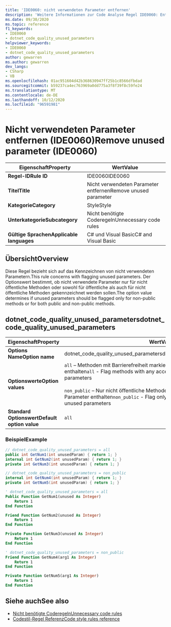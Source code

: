 ```yaml
---
title: 'IDE0060: nicht verwendeten Parameter entfernen'
description: 'Weitere Informationen zur Code Analyse Regel IDE0060: Entfernen von nicht verwendeten Parametern'
ms.date: 09/30/2020
ms.topic: reference
f1_keywords:
- IDE0060
- dotnet_code_quality_unused_parameters
helpviewer_keywords:
- IDE0060
- dotnet_code_quality_unused_parameters
author: gewarren
ms.author: gewarren
dev_langs:
- CSharp
- VB
ms.openlocfilehash: 01ac951604d42b368630947ff25b1c8566dfbdad
ms.sourcegitcommit: b59237ca4ec763969a0dd775a3f8f39f8c59fe24
ms.translationtype: MT
ms.contentlocale: de-DE
ms.lasthandoff: 10/12/2020
ms.locfileid: "96591981"
---
```

# <a name="remove-unused-parameter-ide0060"></a><span data-ttu-id="93b45-103">Nicht verwendeten Parameter entfernen (IDE0060)</span><span class="sxs-lookup"><span data-stu-id="93b45-103">Remove unused parameter (IDE0060)</span></span>

|<span data-ttu-id="93b45-104">Eigenschaft</span><span class="sxs-lookup"><span data-stu-id="93b45-104">Property</span></span>|<span data-ttu-id="93b45-105">Wert</span><span class="sxs-lookup"><span data-stu-id="93b45-105">Value</span></span>|
|-|-|
| <span data-ttu-id="93b45-106">**Regel-ID**</span><span class="sxs-lookup"><span data-stu-id="93b45-106">**Rule ID**</span></span> | <span data-ttu-id="93b45-107">IDE0060</span><span class="sxs-lookup"><span data-stu-id="93b45-107">IDE0060</span></span> |
| <span data-ttu-id="93b45-108">**Titel**</span><span class="sxs-lookup"><span data-stu-id="93b45-108">**Title**</span></span> | <span data-ttu-id="93b45-109">Nicht verwendeten Parameter entfernen</span><span class="sxs-lookup"><span data-stu-id="93b45-109">Remove unused parameter</span></span> |
| <span data-ttu-id="93b45-110">**Kategorie**</span><span class="sxs-lookup"><span data-stu-id="93b45-110">**Category**</span></span> | <span data-ttu-id="93b45-111">Style</span><span class="sxs-lookup"><span data-stu-id="93b45-111">Style</span></span> |
| <span data-ttu-id="93b45-112">**Unterkategorie**</span><span class="sxs-lookup"><span data-stu-id="93b45-112">**Subcategory**</span></span> | <span data-ttu-id="93b45-113">Nicht benötigte Coderegeln</span><span class="sxs-lookup"><span data-stu-id="93b45-113">Unnecessary code rules</span></span> |
| <span data-ttu-id="93b45-114">**Gültige Sprachen**</span><span class="sxs-lookup"><span data-stu-id="93b45-114">**Applicable languages**</span></span> | <span data-ttu-id="93b45-115">C# und Visual Basic</span><span class="sxs-lookup"><span data-stu-id="93b45-115">C# and Visual Basic</span></span> |

## <a name="overview"></a><span data-ttu-id="93b45-116">Übersicht</span><span class="sxs-lookup"><span data-stu-id="93b45-116">Overview</span></span>

<span data-ttu-id="93b45-117">Diese Regel bezieht sich auf das Kennzeichnen von nicht verwendeten Parametern.</span><span class="sxs-lookup"><span data-stu-id="93b45-117">This rule concerns with flagging unused parameters.</span></span> <span data-ttu-id="93b45-118">Der Optionswert bestimmt, ob nicht verwendete Parameter nur für nicht öffentliche Methoden oder sowohl für öffentliche als auch für nicht öffentliche Methoden gekennzeichnet werden sollen.</span><span class="sxs-lookup"><span data-stu-id="93b45-118">The option value determines if unused parameters should be flagged only for non-public methods or for both public and non-public methods.</span></span>

## <a name="dotnet_code_quality_unused_parameters"></a><span data-ttu-id="93b45-119">dotnet_code_quality_unused_parameters</span><span class="sxs-lookup"><span data-stu-id="93b45-119">dotnet_code_quality_unused_parameters</span></span>

|<span data-ttu-id="93b45-120">Eigenschaft</span><span class="sxs-lookup"><span data-stu-id="93b45-120">Property</span></span>|<span data-ttu-id="93b45-121">Wert</span><span class="sxs-lookup"><span data-stu-id="93b45-121">Value</span></span>|
|-|-|
| <span data-ttu-id="93b45-122">**Options Name**</span><span class="sxs-lookup"><span data-stu-id="93b45-122">**Option name**</span></span> | <span data-ttu-id="93b45-123">dotnet_code_quality_unused_parameters</span><span class="sxs-lookup"><span data-stu-id="93b45-123">dotnet_code_quality_unused_parameters</span></span>
| <span data-ttu-id="93b45-124">**Optionswerte**</span><span class="sxs-lookup"><span data-stu-id="93b45-124">**Option values**</span></span> | <span data-ttu-id="93b45-125">`all` – Methoden mit Barrierefreiheit markieren, die nicht genutzte Parameter enthalten</span><span class="sxs-lookup"><span data-stu-id="93b45-125">`all` - Flag methods with any accessibility that contain unused parameters</span></span><br /><br /><span data-ttu-id="93b45-126">`non_public` – Nur nicht öffentliche Methoden markieren, die nicht genutzte Parameter enthalten</span><span class="sxs-lookup"><span data-stu-id="93b45-126">`non_public` - Flag only non-public methods that contain unused parameters</span></span> |
| <span data-ttu-id="93b45-127">**Standard Optionswert**</span><span class="sxs-lookup"><span data-stu-id="93b45-127">**Default option value**</span></span> | `all` |

### <a name="example"></a><span data-ttu-id="93b45-128">Beispiel</span><span class="sxs-lookup"><span data-stu-id="93b45-128">Example</span></span>

```csharp
// dotnet_code_quality_unused_parameters = all
public int GetNum1(int unusedParam) { return 1; }
internal int GetNum2(int unusedParam) { return 1; }
private int GetNum3(int unusedParam) { return 1; }

// dotnet_code_quality_unused_parameters = non_public
internal int GetNum4(int unusedParam) { return 1; }
private int GetNum5(int unusedParam) { return 1; }
```

```vb
' dotnet_code_quality_unused_parameters = all
Public Function GetNum1(unused As Integer)
    Return 1
End Function

Friend Function GetNum2(unused As Integer)
    Return 1
End Function

Private Function GetNum3(unused As Integer)
    Return 1
End Function

' dotnet_code_quality_unused_parameters = non_public
Friend Function GetNum4(arg1 As Integer)
    Return 1
End Function

Private Function GetNum5(arg1 As Integer)
    Return 1
End Function
```

## <a name="see-also"></a><span data-ttu-id="93b45-129">Siehe auch</span><span class="sxs-lookup"><span data-stu-id="93b45-129">See also</span></span>

- [<span data-ttu-id="93b45-130">Nicht benötigte Coderegeln</span><span class="sxs-lookup"><span data-stu-id="93b45-130">Unnecessary code rules</span></span>](unnecessary-code-rules.md)
- [<span data-ttu-id="93b45-131">Codestil-Regel Referenz</span><span class="sxs-lookup"><span data-stu-id="93b45-131">Code style rules reference</span></span>](index.md)
